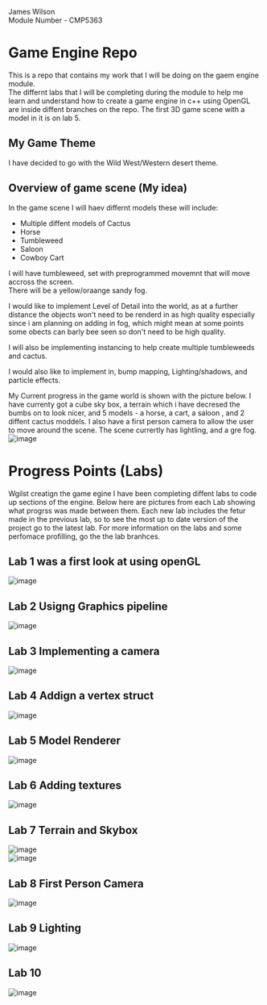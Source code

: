 James Wilson  
Module Number - CMP5363

# Game Engine Repo
This is a repo that contains my work that I will be doing on the gaem engine module.  
The differnt labs that I will be completing during the module to help me learn and understand how to create a game engine in c++ using OpenGL are inside diffent branches on the repo. The first 3D game scene with a model in it is on lab 5. 


## My Game Theme
I have decided to go with the Wild West/Western desert theme.

## Overview of game scene (My idea)
In the game scene I will haev differnt models these will include:
* Multiple diffent models of Cactus
* Horse
* Tumbleweed
* Saloon
* Cowboy Cart

I will have tumbleweed, set with preprogrammed movemnt that will move accross the screen.  
There will be a yellow/oraange sandy fog.  

I would like to implement Level of Detail into the world, as at a further distance the objects won't need to be renderd in as high quality especially since i am planning on adding in fog, which might mean at some points some obects can barly bee seen so don't need to be high quality.

I will also be implementing instancing to help create multiple tumbleweeds and cactus.

I would also like to implement in, bump mapping, Lighting/shadows, and particle effects.

My Current progress in the game world is shown with the picture below. I have currenty got a cube sky box, a terrain which i have decresed the bumbs on to look nicer, and 5 models - a horse, a cart, a saloon , and 2 diffent cactus moddels.  I also have a first person camera to allow the user to move around the scene. The scene currertly has lightling, and a gre fog.
![image](https://user-images.githubusercontent.com/71771303/160490993-b33aa417-5b13-4ab8-9304-d4df3fda185e.png)


# Progress Points (Labs)
Wgilst creatign the game egine I have been completing diffent labs to code up sections of the engine. Below here are pictures from each Lab showing what progrss was made between them. Each new lab includes the fetur made in the previous lab, so to see the most up to date version of the project go to the latest lab. For more information on the labs and some perfomace profilling, go the the lab branhces. 

## Lab 1 was a first look at using openGL
![image](https://user-images.githubusercontent.com/71771303/152689865-445b0e52-b433-4dfe-8332-772046065b9d.png)
## Lab 2 Usigng Graphics pipeline
![image](https://user-images.githubusercontent.com/71771303/156078223-29104e32-3131-4409-b671-bda73b3a9f40.png)
## Lab 3 Implementing a camera
![image](https://user-images.githubusercontent.com/71771303/152689406-e54e7103-5e1d-4b13-99a7-ca845a8b9d95.png)
## Lab 4 Addign a vertex struct 
![image](https://user-images.githubusercontent.com/71771303/152689151-6ed277db-417b-4fbd-b6bf-86253642e48f.png)
## Lab 5 Model Renderer
![image](https://user-images.githubusercontent.com/71771303/152687572-d219cbed-d1e8-413e-8c2b-9624363a56b9.png)  
## Lab 6 Adding textures
![image](https://user-images.githubusercontent.com/71771303/156079737-afdb4b36-20b6-401e-b1af-6ab952868022.png)  
## Lab 7 Terrain and Skybox
![image](https://user-images.githubusercontent.com/71771303/155196701-2bc7e06f-d366-40c6-a16f-2bfacbac1f47.png)  
![image](https://user-images.githubusercontent.com/71771303/155730247-e3770197-7148-4a5d-9324-00e228823707.png) 
## Lab 8 First Person Camera
![image](https://user-images.githubusercontent.com/71771303/156083525-8ff97383-cfa4-4e6b-af20-2299ba35b29e.png)
## Lab 9 Lighting
![image](https://user-images.githubusercontent.com/71771303/160491379-edc7bfbc-5f6b-4f92-9b49-e536902e976d.png)
## Lab 10 
![image](https://user-images.githubusercontent.com/71771303/160490993-b33aa417-5b13-4ab8-9304-d4df3fda185e.png)

